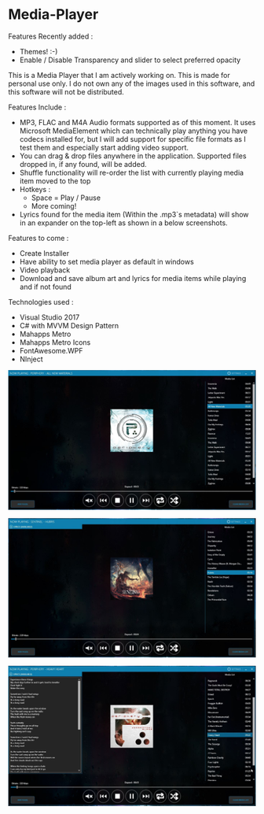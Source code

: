 # Media-Player

Features Recently added : 
- Themes! :-)
- Enable / Disable Transparency and slider to select preferred opacity

This is a Media Player that I am actively working on. This is made for personal use only. I do not own any of the images used in this software, and this software will not be distributed.

Features Include : 

- MP3, FLAC and M4A Audio formats supported as of this moment. It uses Microsoft MediaElement which can technically play anything you have codecs installed for, but I will add support for specific file formats as I test them and especially start adding video support.
- You can drag & drop files anywhere in the application. Supported files dropped in, if any found, will be added.
- Shuffle functionality will re-order the list with currently playing media item moved to the top
- Hotkeys :
    - Space = Play / Pause
    - More coming!
- Lyrics found for the media item (Within the .mp3`s metadata) will show in an expander on the top-left as shown in a below screenshots.

Features to come :

- Create Installer
- Have ability to set media player as default in windows
- Video playback
- Download and save album art and lyrics for media items while playing and if not found

Technologies used :

- Visual Studio 2017
- C# with MVVM Design Pattern
- Mahapps Metro 
- Mahapps Metro Icons
- FontAwesome.WPF
- NInject

![Screenshot](./Screenshots/Main.JPG?raw=true "Screenshot")

![Screenshot - Lyrics Collapsed](./Screenshots/LyricsCollapsed.JPG?raw=true "Screenshot - Lyrics Collapsed")

![Screenshot - Lyrics Expanded](./Screenshots/LyricsExpanded.JPG?raw=true "Screenshot - Lyrics Expanded")